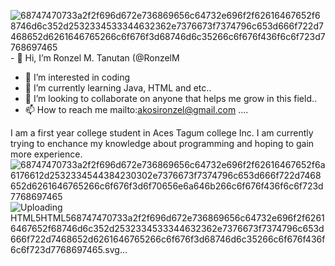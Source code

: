 ![68747470733a2f2f696d672e736869656c64732e696f2f62616467652f68746d6c352d2532334533344632362e7376673f7374796c653d666f722d7468652d6261646765266c6f676f3d68746d6c35266c6f676f436f6c6f723d7768697465](https://github.com/RonzelM/RonzelM/assets/159202482/5f98b854-40b1-4c37-b951-4b1b12f5630e)- 👋 Hi, I’m Ronzel M. Tanutan (@RonzelM 
- 👀 I’m interested in coding
- 🌱 I’m currently learning Java, HTML and etc..
- 💞️ I’m looking to collaborate on anyone that helps me grow in this field..
- 📫 How to reach me mailto:akosironzel@gmail.com ....

I am a first year college student in Aces Tagum college Inc. I am currently trying to enchance my knowledge about programming and hoping to gain more experience.
![68747470733a2f2f696d672e736869656c64732e696f2f62616467652f6a6176612d2532334544384230302e7376673f7374796c653d666f722d7468652d6261646765266c6f676f3d6f70656e6a646b266c6f676f436f6c6f723d7768697465](https://github.com/RonzelM/RonzelM/assets/159202482/9203d490-1048-4813-a10b-4da91d9c0ba0)
![Uploading <svg xmlns="http://www.w3.org/2000/svg" xmlns:xlink="http://www.w3.org/1999/xlink" width="88.25" height="28" role="img" aria-label="HTML5"><title>HTML5</title><g shape-rendering="crispEdges"><rect width="88.25" height="28" fill="#e34f26"/></g><g fill="#fff" text-anchor="middle" font-family="Verdana,Geneva,DejaVu Sans,sans-serif" text-rendering="geometricPrecision" font-size="100"><image x="9" y="7" width="14" height="14" xlink:href="data:image/svg+xml;base64,PHN2ZyBmaWxsPSJ3aGl0ZSIgcm9sZT0iaW1nIiB2aWV3Qm94PSIwIDAgMjQgMjQiIHhtbG5zPSJodHRwOi8vd3d3LnczLm9yZy8yMDAwL3N2ZyI+PHRpdGxlPkhUTUw1PC90aXRsZT48cGF0aCBkPSJNMS41IDBoMjFsLTEuOTEgMjEuNTYzTDExLjk3NyAyNGwtOC41NjQtMi40MzhMMS41IDB6bTcuMDMxIDkuNzVsLS4yMzItMi43MTggMTAuMDU5LjAwMy4yMy0yLjYyMkw1LjQxMiA0LjQxbC42OTggOC4wMWg5LjEyNmwtLjMyNiAzLjQyNi0yLjkxLjgwNC0yLjk1NS0uODEtLjE4OC0yLjExSDYuMjQ4bC4zMyA0LjE3MUwxMiAxOS4zNTFsNS4zNzktMS40NDMuNzQ0LTguMTU3SDguNTMxeiIvPjwvc3ZnPg=="/><text transform="scale(.1)" x="541.25" y="175" textLength="442.5" fill="#fff" font-weight="bold">HTML5</text></g></svg>68747470733a2f2f696d672e736869656c64732e696f2f62616467652f68746d6c352d2532334533344632362e7376673f7374796c653d666f722d7468652d6261646765266c6f676f3d68746d6c35266c6f676f436f6c6f723d7768697465.svg…]()
